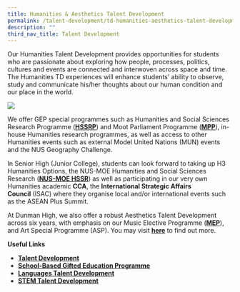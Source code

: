 ```yaml
---
title: Humanities & Aesthetics Talent Development
permalink: /talent-development/td-humanities-aesthetics-talent-development/
description: ""
third_nav_title: Talent Development
---
```


Our Humanities Talent Development provides opportunities for students who are passionate about exploring how people, processes, politics, cultures and events are connected and interwoven across space and time. The Humanities TD experiences will enhance students’ ability to observe, study and communicate his/her thoughts about our human condition and our place in the world.

![](https://dunmanhigh.moe.edu.sg/wp-content/uploads/2020/05/td-Humanities-Aesthetics.jpg)


We offer GEP special programmes such as Humanities and Social Sciences Research Programme (**[HSSRP](https://www.moe.gov.sg/education/programmes/gifted-education-programme/special-programmes/humanities-and-social-sciences-research-programme)**) and Moot Parliament Programme (**[MPP](https://www.moe.gov.sg/education/programmes/gifted-education-programme/special-programmes/moot-parliament-programme)**), in-house Humanities research programmes, as well as access to other Humanities events such as external Model United Nations (MUN) events and the NUS Geography Challenge.
    
In Senior High (Junior College), students can look forward to taking up H3 Humanities Options, the NUS-MOE Humanities and Social Sciences Research (**[NUS-MOE HSSR](https://www.moe.gov.sg/education/programmes/gifted-education-programme/nus-moe-humanities-and-social-sciences-research-(hssr))**) as well as participating in our very own Humanities academic **CCA**, the **International Strategic Affairs Council** (ISAC) where they organise local and/or international events such as the ASEAN Plus Summit.
    
 At Dunman High, we also offer a robust Aesthetics Talent Development across six years, with emphasis on our Music Elective Programme (**[MEP](https://beta.moe.gov.sg/secondary/courses/express/electives/?term=MOE%20Special%20Music%20Programmes&_ga=2.76568597.1653195246.1579834592-5264023.1552283248&subterm=Music%20Elective%20Programme%20(MEP))**), and Art Special Programme (ASP). You may visit **[here](https://dunmanhigh.moe.edu.sg/academic/aesthetics-programme/)** to find out more.
    
**Useful Links**
    
   *   [**Talent Development**](https://dunmanhigh.moe.edu.sg/talent-development/)
   *   **[School-Based Gifted Education Programme](https://dunmanhigh.moe.edu.sg/td-sbge-programme/)**
   *   **[Languages Talent Development](https://dunmanhigh.moe.edu.sg/td-languages/)** 
   *   **[STEM Talent Development](https://dunmanhigh.moe.edu.sg/td-stem/)**